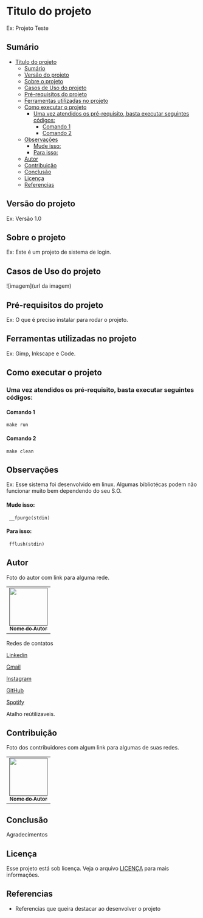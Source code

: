# Titulo do projeto

Ex: Projeto Teste

## Sumário

- [Titulo do projeto](#titulo-do-projeto)
  - [Sumário](#sumário)
  - [Versão do projeto](#versão-do-projeto)
  - [Sobre o projeto](#sobre-o-projeto)
  - [Casos de Uso do projeto](#casos-de-uso-do-projeto)
  - [Pré-requisitos do projeto](#pré-requisitos-do-projeto)
  - [Ferramentas utilizadas no projeto](#ferramentas-utilizadas-no-projeto)
  - [Como executar o projeto](#como-executar-o-projeto)
    - [Uma vez atendidos os pré-requisito, basta executar seguintes códigos:](#uma-vez-atendidos-os-pré-requisito-basta-executar-seguintes-códigos)
      - [Comando 1](#comando-1)
      - [Comando 2](#comando-2)
  - [Observações](#observações)
      - [Mude isso:](#mude-isso)
      - [Para isso:](#para-isso)
  - [Autor](#autor)
  - [Contribuição](#contribuição)
  - [Conclusão](#conclusão)
  - [Licença](#licença)
  - [Referencias](#referencias)

## Versão do projeto

Ex: Versão 1.0

## Sobre o projeto

Ex: Este é um projeto de sistema de login.

## Casos de Uso do projeto

![imagem](url da imagem)

## Pré-requisitos do projeto

Ex: O que é preciso instalar para rodar o projeto.

## Ferramentas utilizadas no projeto

Ex: Gimp, Inkscape e Code.

## Como executar o projeto

### Uma vez atendidos os pré-requisito, basta executar seguintes códigos:

#### Comando 1
```
make run
```

#### Comando 2
```
make clean
```

## Observações

Ex: Esse sistema foi desenvolvido em linux. Algumas bibliotécas podem não funcionar muito bem dependendo do seu S.O.

#### Mude isso:
```
 __fpurge(stdin)
```
#### Para isso:
```
 fflush(stdin)
```

## Autor

Foto do autor com link para alguma rede.
<table>
  <tr>
    <td align="center">
      <a href="">
        <img src="" width="100px;" alt=""/><br>
        <sub>
          <b>Nome do Autor</b>
        </sub>
      </a>
    </td>
  </tr>  
</table>

Redes de contatos

[Linkedin][LinkedIn]

[Gmail][LinkedIn]

[Instagram][LinkedIn]

[GitHub][LinkedIn]

[Spotify][LinkedIn]

Atalho reútilizaveis.

[LinkedIn]: https://www.linkedin.com/in/mateus-pereira-de-souza-moreira/
[Gmail]: mailto:mateuusth14@gmail.com
[Instagram]: https://www.instagram.com/__mateus_pereira/
[GitHub]: https://github.com/mateuspsm
[Spotify]: https://open.spotify.com/user/21k6foq2cv27iuic5qlpwdbey

## Contribuição

Foto dos contribuidores com algum link para algumas de suas redes.
<table>
  <tr>
    <td align="center">
      <a href="">
        <img src="" width="100px;" alt=""/><br>
        <sub>
          <b>Nome do Autor</b>
        </sub>
      </a>
    </td>
  </tr>  
</table>

## Conclusão

Agradecimentos

## Licença

Esse projeto está sob licença. Veja o arquivo [LICENÇA](LICENSE.md) para mais informações.

## Referencias

- Referencias que queira destacar ao desenvolver o projeto

